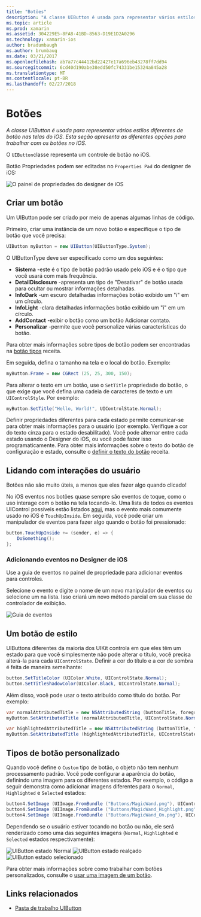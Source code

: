```yaml
---
title: "Botões"
description: "A classe UIButton é usada para representar vários estilos diferentes de botão nas telas do iOS. Esta seção apresenta as diferentes opções para trabalhar com os botões no iOS."
ms.topic: article
ms.prod: xamarin
ms.assetid: 304229E5-8FA8-41BD-8563-D19E1D2A0296
ms.technology: xamarin-ios
author: bradumbaugh
ms.author: brumbaug
ms.date: 03/21/2017
ms.openlocfilehash: ab7a77c44412bd22427e17a696eb43278ff7dd94
ms.sourcegitcommit: 6cd40d190abe38edd50fc74331be15324a845a28
ms.translationtype: MT
ms.contentlocale: pt-BR
ms.lasthandoff: 02/27/2018
---
```

# <a name="buttons"></a>Botões

_A classe UIButton é usada para representar vários estilos diferentes de botão nas telas do iOS. Esta seção apresenta as diferentes opções para trabalhar com os botões no iOS._

O `UIButton`classe representa um controle de botão no iOS. 

Botão Propriedades podem ser editadas no `Properties Pad` do designer de iOS:


![](buttons-images/properties.png "O painel de propriedades do designer de iOS")

## <a name="creating-a-button"></a>Criar um botão

Um UIButton pode ser criado por meio de apenas algumas linhas de código.

Primeiro, criar uma instância de um novo botão e especifique o tipo de botão que você precisa:

```csharp
UIButton myButton = new UIButton(UIButtonType.System);
```

O UIButtonType deve ser especificado como um dos seguintes:

- **Sistema** -este é o tipo de botão padrão usado pelo iOS e é o tipo que você usará com mais frequência.
- **DetailDisclosure** -apresenta um tipo de "Desativar" de botão usada para ocultar ou mostrar informações detalhadas.
- **InfoDark** -um escuro detalhadas informações botão exibido um "i" em um círculo.
- **InfoLight** -clara detalhadas informações botão exibido um "i" em um círculo.
- **AddContact** -exibir o botão como um botão Adicionar contato.
- **Personalizar** -permite que você personalize várias características do botão.

Para obter mais informações sobre tipos de botão podem ser encontradas na [botão tipos](https://developer.xamarin.com/recipes/ios/standard_controls/buttons/create_different_types_of_buttons/) receita.

Em seguida, defina o tamanho na tela e o local do botão. Exemplo:

```csharp
myButton.Frame = new CGRect (25, 25, 300, 150);
```

Para alterar o texto em um botão, use o `SetTitle` propriedade do botão, o que exige que você defina uma cadeia de caracteres de texto e um `UIControlStyle`. Por exemplo:

```csharp
myButton.SetTitle("Hello, World!", UIControlState.Normal);
```

Definir propriedades diferentes para cada estado permite comunicar-se para obter mais informações para o usuário (por exemplo. Verifique a cor do texto cinza para o estado desabilitado). Você pode alternar entre cada estado usando o Designer do iOS, ou você pode fazer isso programaticamente. Para obter mais informações sobre o texto do botão de configuração e estado, consulte o [definir o texto do botão](https://developer.xamarin.com/recipes/ios/standard_controls/buttons/set_button_text/) receita.

## <a name="dealing-with-user-interactions"></a>Lidando com interações do usuário


Botões não são muito úteis, a menos que eles fazer algo quando clicado! 

No iOS eventos nos botões quase sempre são eventos de toque, como o uso interage com o botão na tela tocando-lo. Uma lista de todos os eventos UIControl possíveis estão listados [aqui](https://developer.apple.com/documentation/uikit/uicontrolevents), mas o evento mais comumente usado no iOS é `TouchUpInside`. Em seguida, você pode criar um manipulador de eventos para fazer algo quando o botão foi pressionado:


```csharp
button.TouchUpInside += (sender, e) => {
    DoSomething();
};
```

### <a name="adding-events-in-the-ios-designer"></a>Adicionando eventos no Designer de iOS
 
Use a guia de eventos no painel de propriedade para adicionar eventos para controles.

Selecione o evento e digite o nome de um novo manipulador de eventos ou selecione um na lista. Isso criará um novo método parcial em sua classe de controlador de exibição.

![Guia de eventos](buttons-images/image1.png)

## <a name="styling-a-button"></a>Um botão de estilo

UIButtons diferentes da maioria dos UIKit controla em que eles têm um estado para que você simplesmente não pode alterar o título, você precisa alterá-la para cada `UIControlState`. Definir a cor do título e a cor de sombra é feita de maneira semelhante:

```csharp
button.SetTitleColor (UIColor.White, UIControlState.Normal);
button.SetTitleShadowColor(UIColor.Black, UIControlState.Normal);
```

Além disso, você pode usar o texto atribuído como título do botão. Por exemplo:

```csharp
var normalAttributedTitle = new NSAttributedString (buttonTitle, foregroundColor: UIColor.Blue, strikethroughStyle: NSUnderlineStyle.Single);
myButton.SetAttributedTitle (normalAttributedTitle, UIControlState.Normal);

var highlightedAttributedTitle = new NSAttributedString (buttonTitle, foregroundColor: UIColor.Green, strikethroughStyle: NSUnderlineStyle.Thick);
myButton.SetAttributedTitle (highlightedAttributedTitle, UIControlState.Highlighted);
```

## <a name="custom-button-types"></a>Tipos de botão personalizado


Quando você define o `Custom` tipo de botão, o objeto não tem nenhum processamento padrão. Você pode configurar a aparência do botão, definindo uma imagem para os diferentes estados. Por exemplo, o código a seguir demonstra como adicionar imagens diferentes para o `Normal`, `Highlighted` e `Selected` estados:


```csharp
button4.SetImage (UIImage.FromBundle ("Buttons/MagicWand.png"), UIControlState.Normal);
button4.SetImage (UIImage.FromBundle ("Buttons/MagicWand_Highlight.png"), UIControlState.Highlighted);
button4.SetImage (UIImage.FromBundle ("Buttons/MagicWand_On.png"), UIControlState.Selected);
```


Dependendo se o usuário estiver tocando no botão ou não, ele será renderizado como uma das seguintes imagens (`Normal`, `Highlighted` e `Selected` estados respectivamente):


![](buttons-images/image22.png "UIButton estado Normal")
![](buttons-images/image23.png "UIButton estado realçado")
![](buttons-images/image24.png "UIButton estado selecionado")

Para obter mais informações sobre como trabalhar com botões personalizados, consulte o [usar uma imagem de um botão](https://developer.xamarin.com/recipes/ios/standard_controls/buttons/use_an_image_for_a_button/).


## <a name="related-links"></a>Links relacionados

- [Pasta de trabalho UIButton](https://developer.xamarin.com/workbooks/ios/user-interface/UIbutton/uibutton.workbook)
